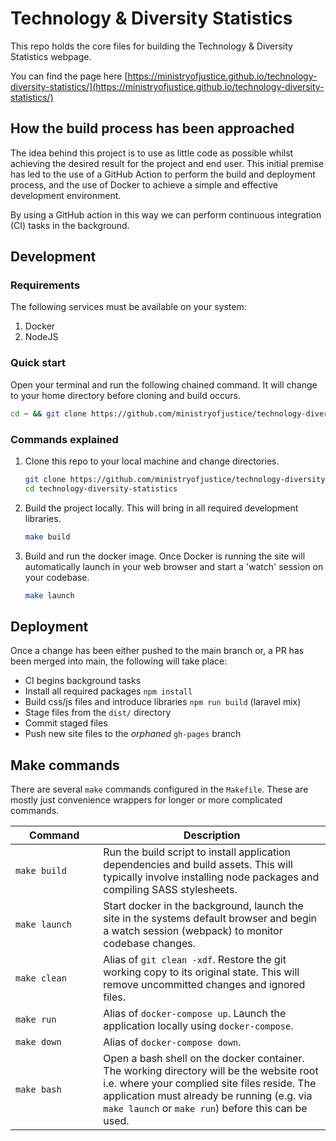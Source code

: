 # Technology & Diversity Statistics

This repo holds the core files for building the Technology & Diversity Statistics webpage. 

You can find the page here [https://ministryofjustice.github.io/technology-diversity-statistics/](https://ministryofjustice.github.io/technology-diversity-statistics/)

## How the build process has been approached

The idea behind this project is to use as little code as possible whilst achieving the desired result for the project and end user. This initial premise has led to the use of a GitHub Action to perform the build and deployment process, and the use of Docker to achieve a simple and effective development environment.

By using a GitHub action in this way we can perform continuous integration (CI) tasks in the background. 

## Development
### Requirements

The following services must be available on your system:

1. Docker
2. NodeJS

### Quick start

Open your terminal and run the following chained command. It will change to your home directory before cloning and build occurs.

```bash
cd ~ && git clone https://github.com/ministryofjustice/technology-diversity-statistics.git && cd technology-diversity-statistics && make build && make launch
```

### Commands explained

1. Clone this repo to your local machine and change directories.
    ```bash
    git clone https://github.com/ministryofjustice/technology-diversity-statistics.git
    cd technology-diversity-statistics
    ```

2. Build the project locally. This will bring in all required development libraries.
    ```bash
    make build
    ```

3. Build and run the docker image. Once Docker is running the site will automatically launch in your web browser and start a 'watch' session on your codebase.
    ```bash
    make launch
    ```

## Deployment

Once a change has been either pushed to the main branch or, a PR has been merged into main, the following will take place:

- CI begins background tasks
- Install all required packages `npm install`
- Build css/js files and introduce libraries `npm run build` (laravel mix)
- Stage files from the `dist/` directory 
- Commit staged files
- Push new site files to the _orphaned_ `gh-pages` branch

## Make commands

There are several `make` commands configured in the `Makefile`. These are mostly just convenience wrappers for longer or more complicated commands.

| Command           | Description                                                                                                                                                                                                                                              |
| ----------------- | ---------------------------------------------------------------------------------------------------------------------------------------------------------------------------------------------------------------------------------------------------------|
| `make build`      | Run the build script to install application dependencies and build assets. This will typically involve installing node packages and compiling SASS stylesheets.                                                                                          |
| `make launch`     | Start docker in the background, launch the site in the systems default browser and begin a watch session (webpack) to monitor codebase changes.                                                                                                          |
| `make clean`      | Alias of `git clean -xdf`. Restore the git working copy to its original state. This will remove uncommitted changes and ignored files.                                                                                                                   |
| `make run`        | Alias of `docker-compose up`. Launch the application locally using `docker-compose`.                                                                                                                                                                     |
| `make down`       | Alias of `docker-compose down`.                                                                                                                                                                                                                          |
| `make bash` <img width=300/> | Open a bash shell on the docker container. The working directory will be the website root i.e. where your complied site files reside. The application must already be running (e.g. via `make launch` or `make run`) before this can be used. |
